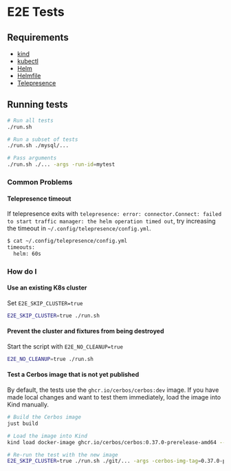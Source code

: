 # E2E Tests


## Requirements

- [kind](https://kind.sigs.k8s.io)
- [kubectl](https://kubernetes.io/docs/tasks/tools/#kubectl)
- [Helm](https://helm.sh)
- [Helmfile](https://github.com/helmfile/helmfile)
- [Telepresence](https://www.telepresence.io/docs/latest/install/)

## Running tests

```sh
# Run all tests
./run.sh

# Run a subset of tests
./run.sh ./mysql/...

# Pass arguments
./run.sh ./... -args -run-id=mytest
```

### Common Problems

#### Telepresence timeout

If telepresence exits with `telepresence: error: connector.Connect: failed to start traffic manager: the helm operation timed out`, try increasing the timeout in `~/.config/telepresence/config.yml`.

```sh
$ cat ~/.config/telepresence/config.yml
timeouts:
  helm: 60s
```

### How do I

#### Use an existing K8s cluster

Set `E2E_SKIP_CLUSTER=true`

```sh
E2E_SKIP_CLUSTER=true ./run.sh
```

#### Prevent the cluster and fixtures from being destroyed

Start the script with `E2E_NO_CLEANUP=true`

```sh
E2E_NO_CLEANUP=true ./run.sh
```

#### Test a Cerbos image that is not yet published

By default, the tests use the `ghcr.io/cerbos/cerbos:dev` image. If you have made local changes and want to test them immediately, load the image into Kind manually.


```sh
# Build the Cerbos image
just build

# Load the image into Kind
kind load docker-image ghcr.io/cerbos/cerbos:0.37.0-prerelease-amd64 --name=cerbos-e2e

# Re-run the test with the new image
E2E_SKIP_CLUSTER=true ./run.sh ./git/... -args -cerbos-img-tag=0.37.0-prerelease-amd64
```
